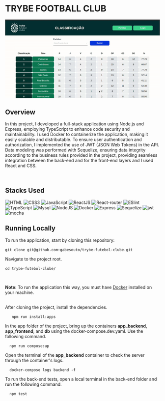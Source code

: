 # TRYBE FOOTBALL CLUB

<div align="center">

![](https://github.com/gabesouto/Trybe-Football-Club/blob/main/ezgif.com-video-to-gif.gif)

</div>

## Overview

In this project, I developed a full-stack application using Node.js and Express, employing TypeScript to enhance code security and maintainability. I used Docker to containerize the application, making it easily scalable and distributable. To ensure user authentication and authorization, I implemented the use of JWT (JSON Web Tokens) in the API. Data modeling was performed with Sequelize, ensuring data integrity according to the business rules provided in the project, providing seamless integration between the back-end and for the front-end layers and I used React and CSS.

<br />

## Stacks Used

<div>
   <img src='https://img.shields.io/badge/HTML5-E34F26?style=for-the-badge&logo=html5&logoColor=white' alt='HTML' />
    <img src='https://img.shields.io/badge/CSS3-1572B6?style=for-the-badge&logo=css3&logoColor=white' alt='CSS3' />
    <img src='https://img.shields.io/badge/JavaScript-F7DF1E?style=for-the-badge&logo=javascript&logoColor=black' alt='JavaScript' />
    <img src='https://img.shields.io/badge/React-20232A?style=for-the-badge&logo=react&logoColor=61DAFB' alt='ReactJS' />
    <img src='https://img.shields.io/badge/React_Router-CA4245?style=for-the-badge&logo=react-router&logoColor=white' alt='React-router' />
    <img src='https://img.shields.io/badge/eslint-3A33D1?style=for-the-badge&logo=eslint&logoColor=white' alt='ESlint' />
    <img src="https://img.shields.io/badge/TypeScript-007ACC?style=for-the-badge&logo=typescript&logoColor=white" alt="TypeScript"/>
    <img src="https://img.shields.io/badge/MySQL-005C84?style=for-the-badge&logo=mysql&logoColor=white" alt="Mysql"/>
    <img src="https://img.shields.io/badge/Node.js-339933?style=for-the-badge&logo=nodedotjs&logoColor=white" alt="NodeJS"/>
    <img src="https://img.shields.io/badge/Docker-2CA5E0?style=for-the-badge&logo=docker&logoColor=white" alt="Docker"/>
    <img src="https://img.shields.io/badge/Express.js-000000?style=for-the-badge&logo=express&logoColor=white" alt="Express"/>
    <img src="https://img.shields.io/badge/Sequelize-52B0E7?style=for-the-badge&logo=Sequelize&logoColor=white" alt="Sequelize"/>
    <img src="https://img.shields.io/badge/JWT-000000?style=for-the-badge&logo=JSON%20web%20tokens&logoColor=white" alt="jwt"/>
    <img src="https://img.shields.io/badge/Mocha-8D6748?style=for-the-badge&logo=Mocha&logoColor=white" alt="mocha"/>
</div>

## Running Locally

To run the application, start by cloning this repository:

    git clone git@github.com:gabesouto/trybe-futebol-clube.git
    
Navigate to the project root.

    cd trybe-futebol-clube/



  </br>
  
  <strong>Note:</strong> To run the application this way, you must have [Docker](https://www.docker.com/) installed on your machine.
  
  </br>
  After cloning the project, install the dependencies.
  
   ```
      npm run install:apps
   ```
  
  In the app folder of the project, bring up the containers <strong>app_backend</strong>, <strong>app_frontend</strong>, and <strong>db</strong> using the docker-compose.dev.yaml. Use the following command.
  
      npm run compose:up
    
  Open the terminal of the <strong>app_backend</strong> container to check the server through the container's logs.
  
      docker-compose logs backend -f
  
  To run the back-end tests, open a local terminal in the back-end folder and run the following command.
  
      npm test


